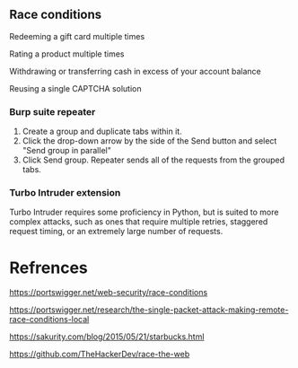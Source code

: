 ## Race conditions

  Redeeming a gift card multiple times
  
  Rating a product multiple times
  
  Withdrawing or transferring cash in excess of your account balance
  
  Reusing a single CAPTCHA solution



### Burp suite repeater
1. Create a group and duplicate tabs within it.
2. Click the drop-down arrow by the side of the Send button and select "Send group in parallel"
3. Click Send group. Repeater sends all of the requests from the grouped tabs.

### Turbo Intruder extension
Turbo Intruder requires some proficiency in Python, but is suited to more complex attacks, such as ones that require multiple retries, staggered request timing, or an extremely large number of requests.


# Refrences
https://portswigger.net/web-security/race-conditions

https://portswigger.net/research/the-single-packet-attack-making-remote-race-conditions-local

https://sakurity.com/blog/2015/05/21/starbucks.html

https://github.com/TheHackerDev/race-the-web
